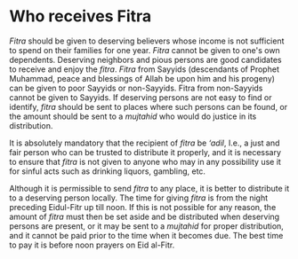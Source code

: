 Who receives Fitra
==================

*Fitra* should be given to deserving believers whose income is not
sufficient to spend on their families for one year. *Fitra* cannot be
given to one's own dependents. Deserving neighbors and pious persons are
good candidates to receive and enjoy the *fitra*. *Fitra* from Sayyids
(descendants of Prophet Muhammad, peace and blessings of Allah be upon
him and his progeny) can be given to poor Sayyids or non-Sayyids. Fitra
from non-Sayyids cannot be given to Sayyids. If deserving persons are
not easy to find or identify, *fitra* should be sent to places where
such persons can be found, or the amount should be sent to a *mujtahid*
who would do justice in its distribution.

It is absolutely mandatory that the recipient of *fitra* be *‘adil*,
I.e., a just and fair person who can be trusted to distribute it
properly, and it is necessary to ensure that *fitra* is not given to
anyone who may in any possibility use it for sinful acts such as
drinking liquors, gambling, etc.

Although it is permissible to send *fitra* to any place, it is better to
distribute it to a deserving person locally. The time for giving *fitra*
is from the night preceding Eidul-Fitr up till noon. If this is not
possible for any reason, the amount of *fitra* must then be set aside
and be distributed when deserving persons are present, or it may be sent
to a *mujtahid* for proper distribution, and it cannot be paid prior to
the time when it becomes due. The best time to pay it is before noon
prayers on Eid al-Fitr.


